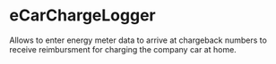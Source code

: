 # eCarChargeLogger
Allows to enter energy meter data to arrive at chargeback numbers to receive reimbursment for charging the company car at home.
